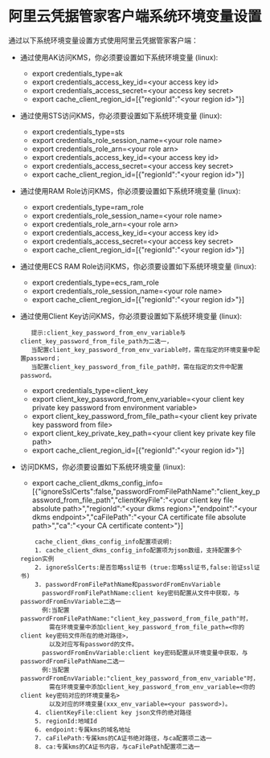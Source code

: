 # 阿里云凭据管家客户端系统环境变量设置 

通过以下系统环境变量设置方式使用阿里云凭据管家客户端：

* 通过使用AK访问KMS，你必须要设置如下系统环境变量 (linux):

	- export credentials\_type=ak
	- export credentials\_access\_key\_id=\<your access key id>
	- export credentials\_access\_secret=\<your access key secret>
	- export cache\_client\_region\_id=[{"regionId":"\<your region id>"}]

* 通过使用STS访问KMS，你必须要设置如下系统环境变量 (linux):

	- export credentials\_type=sts
	- export credentials\_role\_session_name=\<your role name>
	- export credentials\_role\_arn=\<your role arn>
	- export credentials\_access\_key\_id=\<your access key id>
	- export credentials\_access\_secret=\<your access key secret>
	- export cache\_client\_region\_id=[{"regionId":"\<your region id>"}]
	
* 通过使用RAM Role访问KMS，你必须要设置如下系统环境变量 (linux):

	- export credentials_type=ram\_role
	- export credentials\_role\_session\_name=\<your role name>
	- export credentials\_role\_arn=\<your role arn>
	- export credentials\_access\_key\_id=\<your access key id>
	- export credentials\_access\_secret=\<your access key secret>
	- export cache\_client\_region\_id=[{"regionId":"\<your region id>"}]

* 通过使用ECS RAM Role访问KMS，你必须要设置如下系统环境变量 (linux):

	- export credentials\_type=ecs\_ram\_role
	- export credentials\_role\_session\_name=\<your role name>
	- export cache\_client\_region\_id=[{"regionId":"\<your region id>"}]

* 通过使用Client Key访问KMS，你必须要设置如下系统环境变量 (linux):
    ```
       提示:client_key_password_from_env_variable与client_key_password_from_file_path为二选一， 
       当配置client_key_password_from_env_variable时，需在指定的环境变量中配置password； 
       当配置client_key_password_from_file_path时，需在指定的文件中配置password。
    ```
	- export credentials\_type=client\_key
	- export client\_key\_password\_from\_env\_variable=\<your client key private key password from environment variable>
	- export client\_key\_password\_from\_file\_path=\<your client key private key password from file>
	- export client\_key\_private\_key\_path=\<your client key private key file path>
	- export cache\_client\_region\_id=[{"regionId":"\<your region id>"}]

* 访问DKMS，你必须要设置如下系统环境变量 (linux):

    - export cache_client_dkms_config_info=[{"ignoreSslCerts":false,"passwordFromFilePathName":"client_key_password_from_file_path","clientKeyFile":"\<your client key file absolute path>","regionId":"\<your dkms region>","endpoint":"\<your dkms endpoint>","caFilePath":"\<your CA certificate file absolute path>","ca":"\<your CA certificate content>"}]
    ```
        cache_client_dkms_config_info配置项说明:
        1. cache_client_dkms_config_info配置项为json数组，支持配置多个region实例
        2. ignoreSslCerts:是否忽略ssl证书 (true:忽略ssl证书,false:验证ssl证书)
        3. passwordFromFilePathName和passwordFromEnvVariable
          passwordFromFilePathName:client key密码配置从文件中获取，与passwordFromEnvVariable二选一
          例:当配置passwordFromFilePathName:"client_key_password_from_file_path"时，
            需在环境变量中添加client_key_password_from_file_path=<你的client key密码文件所在的绝对路径>，
            以及对应写有password的文件。
          passwordFromEnvVariable:client key密码配置从环境变量中获取，与passwordFromFilePathName二选一
          例:当配置passwordFromEnvVariable:"client_key_password_from_env_variable"时，
            需在环境变量中添加client_key_password_from_env_variable=<你的client key密码对应的环境变量名>
            以及对应的环境变量(xxx_env_variable=<your password>)。
        4. clientKeyFile:client key json文件的绝对路径
        5. regionId:地域Id
        6. endpoint:专属kms的域名地址
  		7. caFilePath:专属kms的CA证书绝对路径，与ca配置项二选一
  		8. ca:专属kms的CA证书内容，与caFilePath配置项二选一
    ```
    
   
  